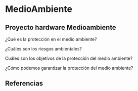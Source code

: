 # MedioAmbiente

## Proyecto hardware Medioambiente

¿Qué es la protección en el medio ambiente?

¿Cuáles son los riesgos ambientales?

Cuáles son los objetivos de la protección del medio ambiente?

¿Cómo podemos garantizar la protección del medio ambiente?

## Referencias
